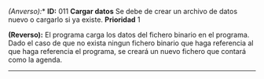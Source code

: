 *(Anverso):**
**ID:** 011 **Cargar datos**
Se debe de crear un archivo de datos nuevo o cargarlo si ya existe.
**Prioridad** 1

**(Reverso):**
El programa carga los datos del fichero binario en el programa. Dado el caso de que no exista ningun fichero binario que haga referencia al que haga referencia el programa, se creará un nuevo fichero que contará como la agenda.
***
